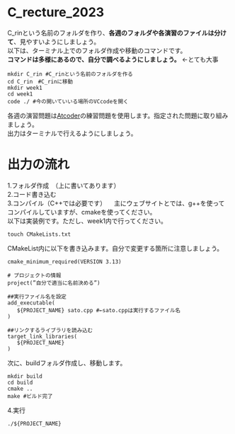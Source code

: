 # C_recture_2023

C_rinという名前のフォルダを作り、**各週のフォルダや各演習のファイルは分けて**、見やすいようにしましょう。<br>以下は、ターミナル上でのフォルダ作成や移動のコマンドです。<br>**コマンドは多様にあるので、自分で調べるようにしましょう。** ←とても大事
```
mkdir C_rin #C_rinという名前のフォルダを作る
cd C_rin　#C_rinに移動
mkdir week1
cd week1 
code ./ #今の開いていいる場所のVCcodeを開く
```
各週の演習問題は[Atcoder](https://atcoder.jp/contests/APG4b/tasks)の練習問題を使用します。指定された問題に取り組みましょう。
<br>出力はターミナルで行えるようにしましょう。

# 出力の流れ
1.フォルダ作成　（上に書いてあります）
<br>2.コード書き込む
<br>3.コンパイル（C++では必要です）
　主にウェブサイトとでは、g++を使ってコンパイルしていますが、cmakeを使ってください。<br>以下は実装例です。ただし、week1内で行ってください。
 ```
touch CMakeLists.txt 
```
CMakeList内に以下を書き込みます。自分で変更する箇所に注意しましょう。
 ```
cmake_minimum_required(VERSION 3.13)

# プロジェクトの情報
project(”自分で適当に名前決める”)

##実行ファイル名を設定
add_executable(
    ${PROJECT_NAME} sato.cpp #←sato.cppは実行するファイル名
)
 
##リンクするライブラリを読み込む
target_link_libraries(
    ${PROJECT_NAME} 
)
```
次に、buildフォルダ作成し、移動します。
```
mkdir build
cd build
cmake .. 
make #ビルド完了
```

4.実行
```
./${PROJECT_NAME} 
```
